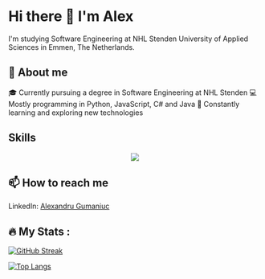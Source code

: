 # Hi there 👋 I'm Alex

I'm studying Software Engineering at NHL Stenden University of Applied Sciences in Emmen, The Netherlands.

## 🤔 About me

🎓 Currently pursuing a degree in Software Engineering at NHL Stenden
💻 Mostly programming in Python, JavaScript, C# and Java
🌱 Constantly learning and exploring new technologies

## Skills

<p align="center">
  <a href="https://skillicons.dev">
    <img src="https://skillicons.dev/icons?i=git,gitlab,linux,kali,mysql,html,css,docker,cs,dotnet,py,django,java,js,ros&perline=5" />
  </a>
</p>

## 📫 How to reach me

LinkedIn: [Alexandru Gumaniuc](https://www.linkedin.com/in/alexandru-gumaniuc-49267711a/)

## 🔥 My Stats :

[![GitHub Streak](https://streak-stats.demolab.com/?user=Geniools)](https://git.io/streak-stats)

[![Top Langs](https://github-readme-stats.vercel.app/api/top-langs/?username=Geniools&hide=php,html,css)](https://github.com/anuraghazra/github-readme-stats)

<!--
**Geniools/Geniools** is a ✨ _special_ ✨ repository because its `README.md` (this file) appears on your GitHub profile.

Here are some ideas to get you started:

- 🔭 I’m currently working on ...
- 🌱 I’m currently learning ...
- 👯 I’m looking to collaborate on ...
- 🤔 I’m looking for help with ...
- 💬 Ask me about ...
- 📫 How to reach me: ...
- 😄 Pronouns: ...
- ⚡ Fun fact: ...
-->
